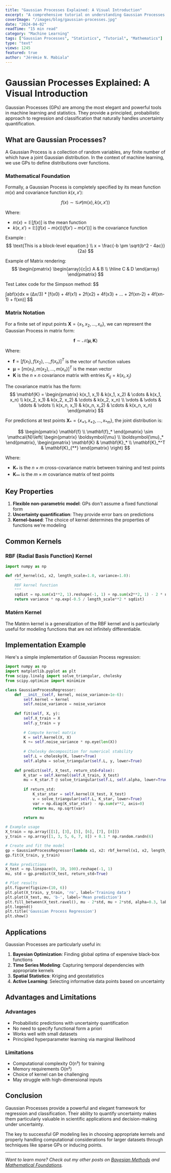 ```yaml
---
title: "Gaussian Processes Explained: A Visual Introduction"
excerpt: "A comprehensive tutorial on understanding Gaussian Processes with interactive visualizations and practical examples."
coverImage: "/images/blog/gaussian-processes.jpg"
date: "2024-04-02"
readTime: "15 min read"
category: "Machine Learning"
tags: ["Gaussian Processes", "Statistics", "Tutorial", "Mathematics"]
type: "text"
views: 1245
featured: true
author: "Jérémie N. Mabiala"
---
```


# Gaussian Processes Explained: A Visual Introduction

Gaussian Processes (GPs) are among the most elegant and powerful tools in machine learning and statistics. They provide a principled, probabilistic approach to regression and classification that naturally handles uncertainty quantification.

## What are Gaussian Processes?

A Gaussian Process is a collection of random variables, any finite number of which have a joint Gaussian distribution. In the context of machine learning, we use GPs to define distributions over functions.

### Mathematical Foundation

Formally, a Gaussian Process is completely specified by its mean function $m(x)$ and covariance function $k(x, x')$:

$$f(x) \sim \mathcal{GP}(m(x), k(x, x'))$$

Where:
- $m(x) = \mathbb{E}[f(x)]$ is the mean function
- $k(x, x') = \mathbb{E}[(f(x) - m(x))(f(x') - m(x'))]$ is the covariance function

Example :
$$
\text{This is a block-level equation:} \\
x = \frac{-b \pm \sqrt{b^2 - 4ac}}{2a}
$$


Example of Matrix rendering:
$$
\begin{pmatrix}
\begin{array}{c|c}
A & B \\
\hline
C & D
\end{array}
\end{pmatrix}
$$

Test Latex code for the Simpson method:
$$

∫ab​f(x)dx ≈ (Δx/3) * [f(x0) + 4f(x1) + 2f(x2) + 4f(x3) + ... + 2f(xn-2) + 4f(xn-1) + f(xn)]
$$



### Matrix Notation

For a finite set of input points $\mathbf{X} = \{x_1, x_2, \ldots, x_n\}$, we can represent the Gaussian Process in matrix form:

$$\mathbf{f} \sim \mathcal{N}(\boldsymbol{\mu}, \mathbf{K})$$

Where:
- $\mathbf{f} = [f(x_1), f(x_2), \ldots, f(x_n)]^T$ is the vector of function values
- $\boldsymbol{\mu} = [m(x_1), m(x_2), \ldots, m(x_n)]^T$ is the mean vector
- $\mathbf{K}$ is the $n \times n$ covariance matrix with entries $K_{ij} = k(x_i, x_j)$

The covariance matrix has the form:
$$
\mathbf{K} = \begin{pmatrix}
k(x_1, x_1) & k(x_1, x_2) & \cdots & k(x_1, x_n) \\
k(x_2, x_1) & k(x_2, x_2) & \cdots & k(x_2, x_n) \\
\vdots & \vdots & \ddots & \vdots \\
k(x_n, x_1) & k(x_n, x_2) & \cdots & k(x_n, x_n)
\end{pmatrix}
$$

For predictions at test points $\mathbf{X}_* = \{x_{*1}, x_{*2}, \ldots, x_{*m}\}$, the joint distribution is:

$$
\begin{pmatrix}
\mathbf{f} \\
\mathbf{f}_*
\end{pmatrix}
\sim \mathcal{N}\left(
\begin{pmatrix}
\boldsymbol{\mu} \\
\boldsymbol{\mu}_*
\end{pmatrix},
\begin{pmatrix}
\mathbf{K} & \mathbf{K}_* \\
\mathbf{K}_*^T & \mathbf{K}_{**}
\end{pmatrix}
\right)
$$

Where:
- $\mathbf{K}_*$ is the $n \times m$ cross-covariance matrix between training and test points
- $\mathbf{K}_{**}$ is the $m \times m$ covariance matrix of test points

## Key Properties

1. **Flexible non-parametric model**: GPs don't assume a fixed functional form
2. **Uncertainty quantification**: They provide error bars on predictions
3. **Kernel-based**: The choice of kernel determines the properties of functions we're modeling

## Common Kernels

### RBF (Radial Basis Function) Kernel
```python
import numpy as np

def rbf_kernel(x1, x2, length_scale=1.0, variance=1.0):
    """
    RBF kernel function
    """
    sqdist = np.sum(x1**2, 1).reshape(-1, 1) + np.sum(x2**2, 1) - 2 * np.dot(x1, x2.T)
    return variance * np.exp(-0.5 / length_scale**2 * sqdist)
```

### Matérn Kernel
The Matérn kernel is a generalization of the RBF kernel and is particularly useful for modeling functions that are not infinitely differentiable.

## Implementation Example

Here's a simple implementation of Gaussian Process regression:

```python
import numpy as np
import matplotlib.pyplot as plt
from scipy.linalg import solve_triangular, cholesky
from scipy.optimize import minimize

class GaussianProcessRegressor:
    def __init__(self, kernel, noise_variance=1e-6):
        self.kernel = kernel
        self.noise_variance = noise_variance
        
    def fit(self, X, y):
        self.X_train = X
        self.y_train = y
        
        # Compute kernel matrix
        K = self.kernel(X, X)
        K += self.noise_variance * np.eye(len(X))
        
        # Cholesky decomposition for numerical stability
        self.L = cholesky(K, lower=True)
        self.alpha = solve_triangular(self.L, y, lower=True)
        
    def predict(self, X_test, return_std=False):
        K_star = self.kernel(self.X_train, X_test)
        mu = K_star.T @ solve_triangular(self.L, self.alpha, lower=True)
        
        if return_std:
            K_star_star = self.kernel(X_test, X_test)
            v = solve_triangular(self.L, K_star, lower=True)
            var = np.diag(K_star_star) - np.sum(v**2, axis=0)
            return mu, np.sqrt(var)
        
        return mu

# Example usage
X_train = np.array([[1], [3], [5], [6], [7], [8]])
y_train = np.array([1, 3, 5, 6, 7, 8]) + 0.1 * np.random.randn(6)

# Create and fit the model
gp = GaussianProcessRegressor(lambda x1, x2: rbf_kernel(x1, x2, length_scale=1.0))
gp.fit(X_train, y_train)

# Make predictions
X_test = np.linspace(0, 10, 100).reshape(-1, 1)
mu, std = gp.predict(X_test, return_std=True)

# Plot results
plt.figure(figsize=(10, 6))
plt.plot(X_train, y_train, 'ro', label='Training data')
plt.plot(X_test, mu, 'b-', label='Mean prediction')
plt.fill_between(X_test.ravel(), mu - 2*std, mu + 2*std, alpha=0.3, label='95% confidence')
plt.legend()
plt.title('Gaussian Process Regression')
plt.show()
```

## Applications

Gaussian Processes are particularly useful in:

1. **Bayesian Optimization**: Finding global optima of expensive black-box functions
2. **Time Series Modeling**: Capturing temporal dependencies with appropriate kernels
3. **Spatial Statistics**: Kriging and geostatistics
4. **Active Learning**: Selecting informative data points based on uncertainty

## Advantages and Limitations

### Advantages
- Probabilistic predictions with uncertainty quantification
- No need to specify functional form a priori
- Works well with small datasets
- Principled hyperparameter learning via marginal likelihood

### Limitations
- Computational complexity O(n³) for training
- Memory requirements O(n²)
- Choice of kernel can be challenging
- May struggle with high-dimensional inputs

## Conclusion

Gaussian Processes provide a powerful and elegant framework for regression and classification. Their ability to quantify uncertainty makes them particularly valuable in scientific applications and decision-making under uncertainty.

The key to successful GP modeling lies in choosing appropriate kernels and properly handling computational considerations for larger datasets through techniques like sparse GPs or inducing points.

---

*Want to learn more? Check out my other posts on [Bayesian Methods](/blog/bayesian-methods-machine-learning) and [Mathematical Foundations](/blog/mathematical-foundations-ml).*
